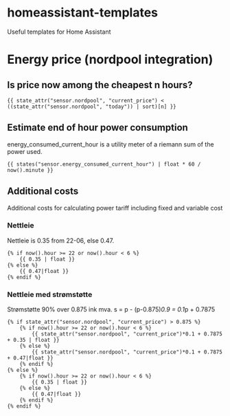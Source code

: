 # homeassistant-templates
Useful templates for Home Assistant

# Energy price (nordpool integration)

## Is price now among the cheapest n hours?

````
{{ state_attr("sensor.nordpool", "current_price") < ((state_attr("sensor.nordpool", "today")) | sort)[n] }}
````

## Estimate end of hour power consumption

energy_consumed_current_hour is a utility meter of a riemann sum of the power used.

````
{{ states("sensor.energy_consumed_current_hour") | float * 60 / now().minute }}
````

## Additional costs

Additional costs for calculating power tariff including fixed and variable cost

### Nettleie

Nettleie is 0.35 from 22-06, else 0.47.
````
{% if now().hour >= 22 or now().hour < 6 %}
    {{ 0.35 | float }}
{% else %}
    {{ 0.47|float }}
{% endif %}
````

### Nettleie med strømstøtte

Strømstøtte 90% over 0.875 ink mva.
s = p - (p-0.875)*0.9 = 0.1*p + 0.7875

````
{% if state_attr("sensor.nordpool", "current_price") > 0.875 %}
    {% if now().hour >= 22 or now().hour < 6 %}
        {{ state_attr("sensor.nordpool", "current_price")*0.1 + 0.7875 + 0.35 | float }}
    {% else %}
        {{ state_attr("sensor.nordpool", "current_price")*0.1 + 0.7875 + 0.47|float }}
    {% endif %}
{% else %}
    {% if now().hour >= 22 or now().hour < 6 %}
        {{ 0.35 | float }}
    {% else %}
        {{ 0.47|float }}
    {% endif %}
{% endif %}
````
